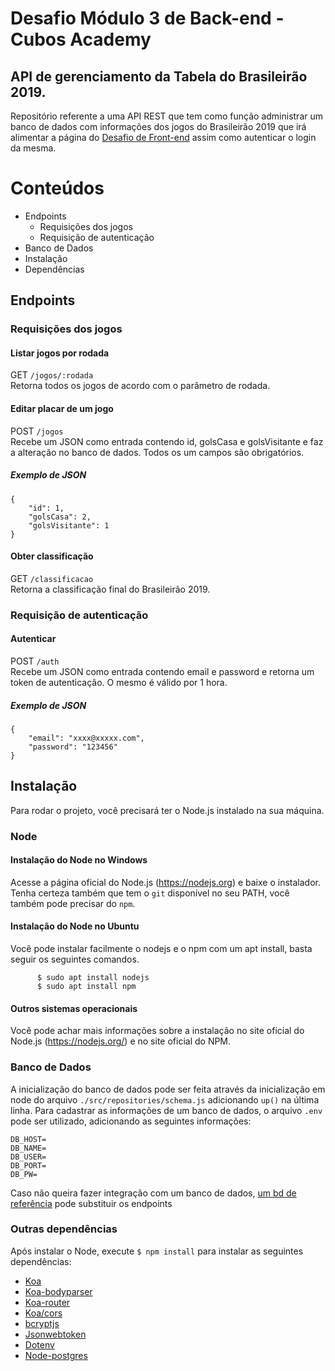 # Desafio Módulo 3 de Back-end - Cubos Academy

## API de gerenciamento da Tabela do Brasileirão 2019.

Repositório referente a uma API REST que tem como função administrar um banco de dados com informações dos jogos do Brasileirão 2019 que irá alimentar a página do [Desafio de Front-end](https://github.com/buxexalg/desafio-modulo3-frontend) assim como autenticar o login da mesma.

# Conteúdos

-   Endpoints
    -   Requisições dos jogos
    -   Requisição de autenticação
-	Banco de Dados
-   Instalação
-   Dependências

## Endpoints

### Requisições dos jogos

#### Listar jogos por rodada

GET `/jogos/:rodada`\
Retorna todos os jogos de acordo com o parâmetro de rodada.

#### Editar placar de um jogo

POST `/jogos`\
Recebe um JSON como entrada contendo id, golsCasa e golsVisitante e faz a alteração no banco de dados. Todos os um campos são obrigatórios.

##### Exemplo de JSON
```JS
{
	"id": 1,
	"golsCasa": 2,
	"golsVisitante": 1
}
```

#### Obter classificação

GET `/classificacao`\
Retorna a classificação final do Brasileirão 2019.

### Requisição de autenticação

#### Autenticar

POST `/auth`\
Recebe um JSON como entrada contendo email e password e retorna um token de autenticação. O mesmo é válido por 1 hora.

##### Exemplo de JSON
```JS
{
	"email": "xxxx@xxxxx.com",
	"password": "123456"
}
```

## Instalação

Para rodar o projeto, você precisará ter o Node.js instalado na sua máquina.

### Node

#### Instalação do Node no Windows

Acesse a página oficial do Node.js (https://nodejs.org) e baixe o instalador. Tenha certeza também que tem o `git` disponível no seu PATH, você também pode precisar do `npm`.

#### Instalação do Node no Ubuntu

Você pode instalar facilmente o nodejs e o npm com um apt install, basta seguir os seguintes comandos.

          $ sudo apt install nodejs
          $ sudo apt install npm

#### Outros sistemas operacionais
Você pode achar mais informações sobre a instalação no site oficial do Node.js (https://nodejs.org/) e no site oficial do NPM.

### Banco de Dados

A inicialização do banco de dados pode ser feita através da inicialização em node do arquivo `./src/repositories/schema.js` adicionando `up()` na última linha. Para cadastrar as informações de um banco de dados, o arquivo `.env` pode ser utilizado, adicionando as seguintes informações:
```
DB_HOST=
DB_NAME=
DB_USER=
DB_PORT=
DB_PW=
```

Caso não queira fazer integração com um banco de dados, [um bd de referência](desafio-3-back-cubos-academy.herokuapp.com) pode substituir os endpoints

### Outras dependências

Após instalar o Node, execute `$ npm install` para instalar as seguintes dependências:

-	[Koa](https://koajs.com/)
-	[Koa-bodyparser](https://www.npmjs.com/package/koa-bodyparser)
-	[Koa-router](https://www.npmjs.com/package/koa-router)
-	[Koa/cors](https://www.npmjs.com/package/@koa/cors)
-	[bcryptjs](https://www.npmjs.com/package/bcryptjs)
-	[Jsonwebtoken](https://www.npmjs.com/package/jsonwebtoken)
-	[Dotenv](https://www.npmjs.com/package/dotenv)
-	[Node-postgres](https://node-postgres.com/)



